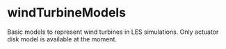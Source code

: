 # windTurbineModels
Basic models to represent wind turbines in LES simulations. Only actuator disk model is available at the moment. 
